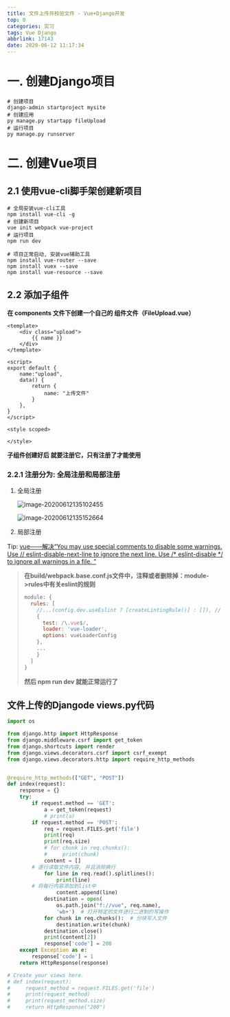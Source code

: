 ```yaml
---
title: 文件上传并校验文件 - Vue+Django开发
top: 0
categories: 实习
tags: Vue Django
abbrlink: 17143
date: 2020-06-12 11:17:34
---
```


# 一. 创建Django项目

```shell
# 创建项目
django-admin startproject mysite
# 创建应用
py manage.py startapp fileUpload
# 运行项目
py manage.py runserver
```





# 二. 创建Vue项目

## 2.1 使用vue-cli脚手架创建新项目

```shell
# 全局安装vue-cli工具
npm install vue-cli -g
# 创建新项目
vue init webpack vue-project
# 运行项目
npm run dev

# 项目正常启动, 安装vue辅助工具
npm install vue-router --save
npm install vuex --save
npm install vue-resource --save
```

## 2.2 添加子组件

**在 components 文件下创建一个自己的 组件文件（FileUpload.vue）**

```vue
<template>
    <div class="upload">
        {{ name }}
    </div>
</template>

<script>
export default {
    name:"upload",
    data() {
        return {
            name: "上传文件"
        }
    },
}
</script>

<style scoped>

</style>
```

**子组件创建好后 就要注册它，只有注册了才能使用**

### 2.2.1 注册分为: 全局注册和局部注册

1. 全局注册

   ![image-20200612135102455](https://gitee.com/clearlightY/mapdepot/raw/master/img/20200612135110.png)

   ![image-20200612135152664](https://gitee.com/clearlightY/mapdepot/raw/master/img/20200612135154.png)

2. 局部注册

Tip: [vue——解决“You may use special comments to disable some warnings. Use // eslint-disable-next-line to ignore the next line. Use /* eslint-disable */ to ignore all warnings in a file. ”](https://www.cnblogs.com/gaoquanquan/p/9550169.html)

> **在build/webpack.base.conf.js文件中，注释或者删除掉：module->rules中有关eslint的规则**
>
> ```js
> module: {
>   rules: [
>     //...(config.dev.useEslint ? [createLintingRule()] : []), // 注释或者删除
>     {
>       test: /\.vue$/,
>       loader: 'vue-loader',
>       options: vueLoaderConfig
>     },
>     ...
>     }
>   ]
> }
> ```
>
> **然后 npm run dev 就能正常运行了**



## 文件上传的Djangode views.py代码

```python
import os

from django.http import HttpResponse
from django.middleware.csrf import get_token
from django.shortcuts import render
from django.views.decorators.csrf import csrf_exempt
from django.views.decorators.http import require_http_methods


@require_http_methods(["GET", "POST"])
def index(request):
    response = {}
    try:
        if request.method == 'GET':
            a = get_token(request)
            # print(a)
        if request.method == 'POST':
            req = request.FILES.get('file')
            print(req)
            print(req.size)
            # for chunk in req.chunks():
            #     print(chunk)
            content = []
	    # 逐行读取文件内容, 并且消除换行
            for line in req.read().splitlines():
                print(line)
		# 将每行内容添加到list中
                content.append(line)
            destination = open(
                os.path.join("f://vue", req.name),
                'wb+')  # 打开特定的文件进行二进制的写操作
            for chunk in req.chunks():  # 分块写入文件
                destination.write(chunk)
            destination.close()
            print(content[2])
            response['code'] = 200
    except Exception as e:
        response['code'] = 1
    return HttpResponse(response)

# Create your views here.
# def index(request):
#     request_method = request.FILES.get('file')
#     print(request_method)
#     print(request_method.size)
#     return HttpResponse("200")

```
